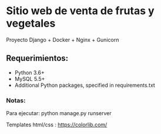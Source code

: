 # Sitio web de venta de frutas y vegetales

Proyecto  Django + Docker + Nginx + Gunicorn

## Requerimientos:

* Python 3.6+
* MySQL 5.5+
* Additional Python packages, specified in requirements.txt 


### Notas:
Para ejecutar: python manage.py runserver

Templates html/css : https://colorlib.com/

